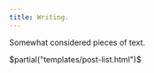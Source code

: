 ```yaml
---
title: Writing.
---
```

 
Somewhat considered pieces of text. 

$partial("templates/post-list.html")$